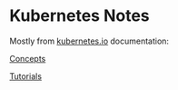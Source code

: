 # Kubernetes Notes
Mostly from [kubernetes.io](https://kubernetes.io) documentation:

[Concepts](https://kubernetes.io/docs/concepts/)

[Tutorials](https://kubernetes.io/docs/tutorials/)


